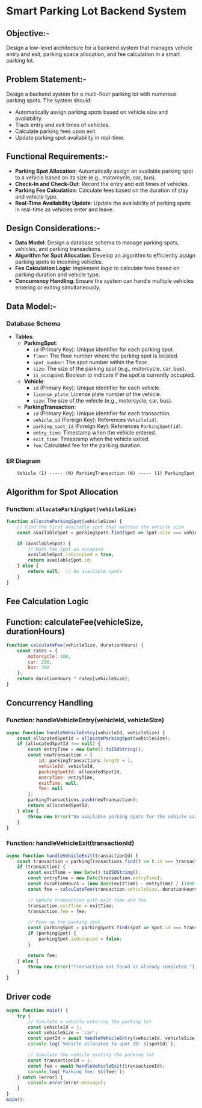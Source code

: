 # Smart Parking Lot Backend System

## Objective:-
Design a low-level architecture for a backend system that manages vehicle entry and exit, parking space allocation, and fee calculation in a smart parking lot.

## Problem Statement:-
Design a backend system for a multi-floor parking lot with numerous parking spots. The system should:
- Automatically assign parking spots based on vehicle size and availability.
- Track entry and exit times of vehicles.
- Calculate parking fees upon exit.
- Update parking spot availability in real-time.

## Functional Requirements:-
- **Parking Spot Allocation**: Automatically assign an available parking spot to a vehicle based on its size (e.g., motorcycle, car, bus).
- **Check-In and Check-Out**: Record the entry and exit times of vehicles.
- **Parking Fee Calculation**: Calculate fees based on the duration of stay and vehicle type.
- **Real-Time Availability Update**: Update the availability of parking spots in real-time as vehicles enter and leave.

## Design Considerations:-
- **Data Model**: Design a database schema to manage parking spots, vehicles, and parking transactions.
- **Algorithm for Spot Allocation**: Develop an algorithm to efficiently assign parking spots to incoming vehicles.
- **Fee Calculation Logic**: Implement logic to calculate fees based on parking duration and vehicle type.
- **Concurrency Handling**: Ensure the system can handle multiple vehicles entering or exiting simultaneously.

## Data Model:-

### Database Schema
- **Tables**:
  - **ParkingSpot**:
    - `id` (Primary Key): Unique identifier for each parking spot.
    - `floor`: The floor number where the parking spot is located.
    - `spot_number`: The spot number within the floor.
    - `size`: The size of the parking spot (e.g., motorcycle, car, bus).
    - `is_occupied`: Boolean to indicate if the spot is currently occupied.
  - **Vehicle**:
    - `id` (Primary Key): Unique identifier for each vehicle.
    - `license_plate`: License plate number of the vehicle.
    - `size`: The size of the vehicle (e.g., motorcycle, car, bus).
  - **ParkingTransaction**:
    - `id` (Primary Key): Unique identifier for each transaction.
    - `vehicle_id` (Foreign Key): References `Vehicle(id)`.
    - `parking_spot_id` (Foreign Key): References `ParkingSpot(id)`.
    - `entry_time`: Timestamp when the vehicle entered.
    - `exit_time`: Timestamp when the vehicle exited.
    - `fee`: Calculated fee for the parking duration.

### ER Diagram
```
    Vehicle (1) ----- (N) ParkingTransaction (N) ----- (1) ParkingSpot
```



## Algorithm for Spot Allocation

### Function: `allocateParkingSpot(vehicleSize)`

```javascript code sample:-
function allocateParkingSpot(vehicleSize) {
    // Find the first available spot that matches the vehicle size
    const availableSpot = parkingSpots.find(spot => spot.size === vehicleSize && !spot.isOccupied);

    if (availableSpot) {
        // Mark the spot as occupied
        availableSpot.isOccupied = true;
        return availableSpot.id;
    } else {
        return null;  // No available spots
    }
}
```



## Fee Calculation Logic
## Function: calculateFee(vehicleSize, durationHours)

```javascript code sample:-
function calculateFee(vehicleSize, durationHours) {
    const rates = {
        motorcycle: 100,
        car: 200,
        bus: 300
    };
    return durationHours * rates[vehicleSize];
}
```



## Concurrency Handling
### Function: handleVehicleEntry(vehicleId, vehicleSize)

```javascript code sample:-
async function handleVehicleEntry(vehicleId, vehicleSize) {
    const allocatedSpotId = allocateParkingSpot(vehicleSize);
    if (allocatedSpotId !== null) {
        const entryTime = new Date().toISOString();
        const newTransaction = {
            id: parkingTransactions.length + 1,
            vehicleId: vehicleId,
            parkingSpotId: allocatedSpotId,
            entryTime: entryTime,
            exitTime: null,
            fee: null
        };
        parkingTransactions.push(newTransaction);
        return allocatedSpotId;
    } else {
        throw new Error("No available parking spots for the vehicle size.");
    }
}
```


### Function: handleVehicleExit(transactionId)

```javascript code sample:-
async function handleVehicleExit(transactionId) {
    const transaction = parkingTransactions.find(t => t.id === transactionId && t.exitTime === null);
    if (transaction) {
        const exitTime = new Date().toISOString();
        const entryTime = new Date(transaction.entryTime);
        const durationHours = (new Date(exitTime) - entryTime) / (1000 * 60 * 60);
        const fee = calculateFee(transaction.vehicleSize, durationHours);

        // Update transaction with exit time and fee
        transaction.exitTime = exitTime;
        transaction.fee = fee;

        // Free up the parking spot
        const parkingSpot = parkingSpots.find(spot => spot.id === transaction.parkingSpotId);
        if (parkingSpot) {
            parkingSpot.isOccupied = false;
        }

        return fee;
    } else {
        throw new Error("Transaction not found or already completed.");
    }
}
```


## Driver code
```javascript code sample:-
async function main() {
    try {
        // Simulate a vehicle entering the parking lot
        const vehicleId = 1;  
        const vehicleSize = 'car';
        const spotId = await handleVehicleEntry(vehicleId, vehicleSize);
        console.log(`Vehicle allocated to spot ID: ${spotId}`);

        // Simulate the vehicle exiting the parking lot
        const transactionId = 1;  
        const fee = await handleVehicleExit(transactionId);
        console.log(`Parking fee: $${fee}`);
    } catch (error) {
        console.error(error.message);
    }
}
main();
```
